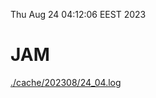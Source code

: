 Thu Aug 24 04:12:06 EEST 2023
# JAM
<a href='./cache/202308/24_04.log'>./cache/202308/24_04.log</a>
